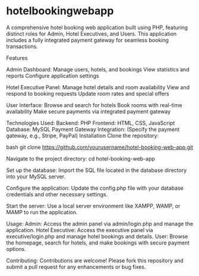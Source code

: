 # hotelbookingwebapp
A comprehensive hotel booking web application built using PHP, featuring distinct roles for Admin, Hotel Executives, and Users. This application includes a fully integrated payment gateway for seamless booking transactions.

Features

Admin Dashboard:
Manage users, hotels, and bookings
View statistics and reports
Configure application settings

Hotel Executive Panel:
Manage hotel details and room availability
View and respond to booking requests
Update room rates and special offers

User Interface:
Browse and search for hotels
Book rooms with real-time availability
Make secure payments via integrated payment gateway

Technologies Used:
Backend: PHP
Frontend: HTML, CSS, JavaScript
Database: MySQL
Payment Gateway Integration: (Specify the payment gateway, e.g., Stripe, PayPal)
Installation
Clone the repository:

bash
git clone https://github.com/yourusername/hotel-booking-web-app.git

Navigate to the project directory:
cd hotel-booking-web-app

Set up the database:
Import the SQL file located in the database directory into your MySQL server.

Configure the application:
Update the config.php file with your database credentials and other necessary settings.

Start the server:
Use a local server environment like XAMPP, WAMP, or MAMP to run the application.

Usage:
Admin: Access the admin panel via admin/login.php and manage the application.
Hotel Executive: Access the executive panel via executive/login.php and manage hotel bookings and details.
User: Browse the homepage, search for hotels, and make bookings with secure payment options.

Contributing:
Contributions are welcome! Please fork this repository and submit a pull request for any enhancements or bug fixes.

